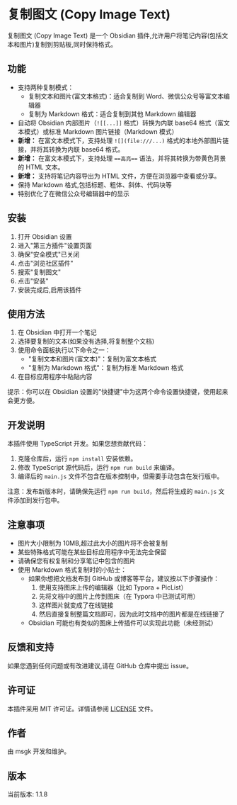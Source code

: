 # 复制图文 (Copy Image Text)

复制图文 (Copy Image Text) 是一个 Obsidian 插件,允许用户将笔记内容(包括文本和图片)复制到剪贴板,同时保持格式。

## 功能

- 支持两种复制模式：
  - 复制文本和图片(富文本格式)：适合复制到 Word、微信公众号等富文本编辑器
  - 复制为 Markdown 格式：适合复制到其他 Markdown 编辑器
- 自动将 Obsidian 内部图片（`![[...]]` 格式）转换为内联 base64 格式（富文本模式）或标准 Markdown 图片链接（Markdown 模式）
- **新增：** 在富文本模式下，支持处理 `![](file:///...)` 格式的本地外部图片链接，并将其转换为内联 base64 格式。
- **新增：** 在富文本模式下，支持处理 `==高亮==` 语法，并将其转换为带黄色背景的 HTML 文本。
- **新增：** 支持将笔记内容导出为 HTML 文件，方便在浏览器中查看或分享。
- 保持 Markdown 格式,包括标题、粗体、斜体、代码块等
- 特别优化了在微信公众号编辑器中的显示

## 安装

1. 打开 Obsidian 设置
2. 进入"第三方插件"设置页面
3. 确保"安全模式"已关闭
4. 点击"浏览社区插件"
5. 搜索"复制图文"
6. 点击"安装"
7. 安装完成后,启用该插件

## 使用方法

1. 在 Obsidian 中打开一个笔记
2. 选择要复制的文本(如果没有选择,将复制整个文档)
3. 使用命令面板执行以下命令之一：
   - "复制文本和图片(富文本)"：复制为富文本格式
   - "复制为 Markdown 格式"：复制为标准 Markdown 格式
4. 在目标应用程序中粘贴内容

提示：你可以在 Obsidian 设置的"快捷键"中为这两个命令设置快捷键，使用起来会更方便。

## 开发说明

本插件使用 TypeScript 开发。如果您想贡献代码：

1. 克隆仓库后，运行 `npm install` 安装依赖。
2. 修改 TypeScript 源代码后，运行 `npm run build` 来编译。
3. 编译后的 `main.js` 文件不包含在版本控制中，但需要手动包含在发行版中。

注意：发布新版本时，请确保先运行 `npm run build`，然后将生成的 `main.js` 文件添加到发行包中。

## 注意事项

- 图片大小限制为 10MB,超过此大小的图片将不会被复制
- 某些特殊格式可能在某些目标应用程序中无法完全保留
- 请确保您有权复制和分享笔记中包含的图片
- 使用 Markdown 格式复制时的小贴士：
  - 如果你想把文档发布到 GitHub 或博客等平台，建议按以下步骤操作：
    1. 使用支持图床上传的编辑器（比如 Typora + PicList）
    2. 先将文档中的图片上传到图床（在 Typora 中已测试可用）
    3. 这样图片就变成了在线链接
    4. 然后直接复制整篇文档即可，因为此时文档中的图片都是在线链接了
  - Obsidian 可能也有类似的图床上传插件可以实现此功能（未经测试）

## 反馈和支持

如果您遇到任何问题或有改进建议,请在 GitHub 仓库中提出 issue。

## 许可证

本插件采用 MIT 许可证。详情请参阅 [LICENSE](LICENSE) 文件。

## 作者

由 msgk 开发和维护。

## 版本

当前版本: 1.1.8
